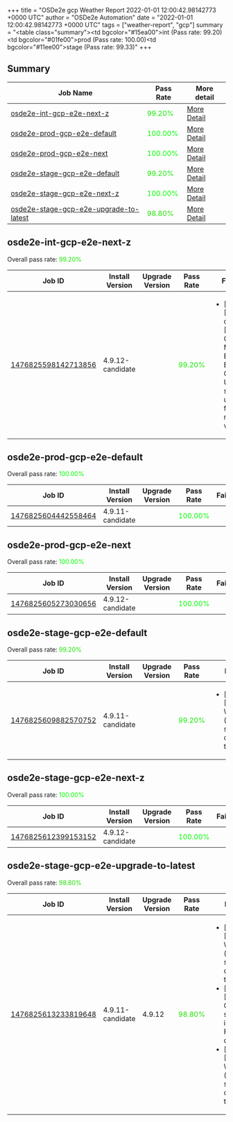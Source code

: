 +++
title = "OSDe2e gcp Weather Report 2022-01-01 12:00:42.98142773 +0000 UTC"
author = "OSDe2e Automation"
date = "2022-01-01 12:00:42.98142773 +0000 UTC"
tags = ["weather-report", "gcp"]
summary = "<table class=\"summary\"><tr><td bgcolor=\"#15ea00\"></td><td>int (Pass rate: 99.20)</td></tr><tr><td bgcolor=\"#01fe00\"></td><td>prod (Pass rate: 100.00)</td></tr><tr><td bgcolor=\"#11ee00\"></td><td>stage (Pass rate: 99.33)</td></tr></table>"
+++
## Summary

| Job Name | Pass Rate | More detail |
|----------|-----------|-------------|
|[osde2e-int-gcp-e2e-next-z](https://prow.ci.openshift.org/?job=osde2e-int-gcp-e2e-next-z)| <span style="color:#15ea00;">99.20%</span>|[More Detail](#osde2e-int-gcp-e2e-next-z)|
|[osde2e-prod-gcp-e2e-default](https://prow.ci.openshift.org/?job=osde2e-prod-gcp-e2e-default)| <span style="color:#01fe00;">100.00%</span>|[More Detail](#osde2e-prod-gcp-e2e-default)|
|[osde2e-prod-gcp-e2e-next](https://prow.ci.openshift.org/?job=osde2e-prod-gcp-e2e-next)| <span style="color:#01fe00;">100.00%</span>|[More Detail](#osde2e-prod-gcp-e2e-next)|
|[osde2e-stage-gcp-e2e-default](https://prow.ci.openshift.org/?job=osde2e-stage-gcp-e2e-default)| <span style="color:#15ea00;">99.20%</span>|[More Detail](#osde2e-stage-gcp-e2e-default)|
|[osde2e-stage-gcp-e2e-next-z](https://prow.ci.openshift.org/?job=osde2e-stage-gcp-e2e-next-z)| <span style="color:#01fe00;">100.00%</span>|[More Detail](#osde2e-stage-gcp-e2e-next-z)|
|[osde2e-stage-gcp-e2e-upgrade-to-latest](https://prow.ci.openshift.org/?job=osde2e-stage-gcp-e2e-upgrade-to-latest)| <span style="color:#1fe000;">98.80%</span>|[More Detail](#osde2e-stage-gcp-e2e-upgrade-to-latest)|



## osde2e-int-gcp-e2e-next-z

Overall pass rate: <span style="color:#15ea00;">99.20%</span>

| Job ID | Install Version | Upgrade Version | Pass Rate | Failures |
|--------|-----------------|-----------------|-----------|----------|
[1476825598142713856](https://prow.ci.openshift.org/view/gs/origin-ci-test/logs/osde2e-int-gcp-e2e-next-z/1476825598142713856) | 4.9.12-candidate |  | <span style="color:#15ea00;">99.20%</span>|<ul><li>[install] [Suite: operators] [OSD] OSD Metrics Exporter Basic Test Operator Upgrade should upgrade from the replaced version</li></ul>



## osde2e-prod-gcp-e2e-default

Overall pass rate: <span style="color:#01fe00;">100.00%</span>

| Job ID | Install Version | Upgrade Version | Pass Rate | Failures |
|--------|-----------------|-----------------|-----------|----------|
[1476825604442558464](https://prow.ci.openshift.org/view/gs/origin-ci-test/logs/osde2e-prod-gcp-e2e-default/1476825604442558464) | 4.9.11-candidate |  | <span style="color:#01fe00;">100.00%</span>|



## osde2e-prod-gcp-e2e-next

Overall pass rate: <span style="color:#01fe00;">100.00%</span>

| Job ID | Install Version | Upgrade Version | Pass Rate | Failures |
|--------|-----------------|-----------------|-----------|----------|
[1476825605273030656](https://prow.ci.openshift.org/view/gs/origin-ci-test/logs/osde2e-prod-gcp-e2e-next/1476825605273030656) | 4.9.12-candidate |  | <span style="color:#01fe00;">100.00%</span>|



## osde2e-stage-gcp-e2e-default

Overall pass rate: <span style="color:#15ea00;">99.20%</span>

| Job ID | Install Version | Upgrade Version | Pass Rate | Failures |
|--------|-----------------|-----------------|-----------|----------|
[1476825609882570752](https://prow.ci.openshift.org/view/gs/origin-ci-test/logs/osde2e-stage-gcp-e2e-default/1476825609882570752) | 4.9.11-candidate |  | <span style="color:#15ea00;">99.20%</span>|<ul><li>[install] [Suite: e2e] Workload (guestbook) should get created in the cluster</li></ul>



## osde2e-stage-gcp-e2e-next-z

Overall pass rate: <span style="color:#01fe00;">100.00%</span>

| Job ID | Install Version | Upgrade Version | Pass Rate | Failures |
|--------|-----------------|-----------------|-----------|----------|
[1476825612399153152](https://prow.ci.openshift.org/view/gs/origin-ci-test/logs/osde2e-stage-gcp-e2e-next-z/1476825612399153152) | 4.9.12-candidate |  | <span style="color:#01fe00;">100.00%</span>|



## osde2e-stage-gcp-e2e-upgrade-to-latest

Overall pass rate: <span style="color:#1fe000;">98.80%</span>

| Job ID | Install Version | Upgrade Version | Pass Rate | Failures |
|--------|-----------------|-----------------|-----------|----------|
[1476825613233819648](https://prow.ci.openshift.org/view/gs/origin-ci-test/logs/osde2e-stage-gcp-e2e-upgrade-to-latest/1476825613233819648) | 4.9.11-candidate | 4.9.12 | <span style="color:#1fe000;">98.80%</span>|<ul><li>[install] [Suite: e2e] Workload (guestbook) should get created in the cluster</li><li>[upgrade] [Suite: e2e] Cluster state should include Prometheus data</li><li>[upgrade] [Suite: e2e] Workload (guestbook) should get created in the cluster</li></ul>




